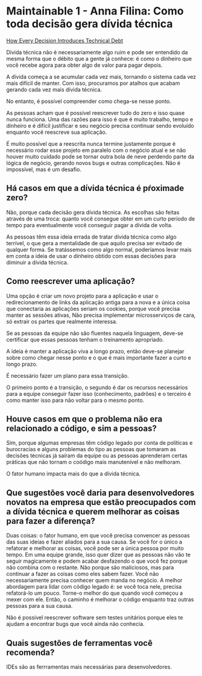 # Maintainable 1 - Anna Filina: Como toda decisão gera dívida técnica

[How Every Decision Introduces Technical Debt](https://maintainable.fm/episodes/anna-filina-how-every-decision-introduces-technical-debt)

Dívida técnica não é necessariamente algo ruim e pode ser entendido da mesma forma que o débito que a gente já conhece: é como o dinheiro que você recebe agora para obter algo de valor para pagar depois.

A dívida começa a se acumular cada vez mais, tornando o sistema cada vez mais difícil de manter. Com isso, procuramos por atalhos que acabam gerando cada vez mais dívida técnica.

No entanto, é possível compreender como chega-se nesse ponto.

As pessoas acham que é possível reescrever tudo do zero e isso quase nunca funciona. Uma das razões para isso é que é muito trabalho, tempo e dinheiro e é difícil justificar e seu negócio precisa continuar sendo evoluído enquanto você reescreve sua aplicação.

É muito possível que a reescrita nunca termine justamente porque é necessário rodar esse projeto em paralelo com o negócio atual e se não houver muito cuidado pode se tornar outra bola de neve perdendo parte da lógica de negócio, gerando novos bugs e outras complicações. Não é impossível, mas é um desafio.

## Há casos em que a dívida técnica é pŕoximade zero?

Não, porque cada decisão gera dívida técnica. As escolhas são feitas através de uma troca: quanto você consegue obter em um curto período de tempo para eventualmente você conseguir pagar a dívida de volta.

As pessoas têm essa ideia errada de tratar dívida técnica como algo terrível, o que gera a mentalidade de que aquilo precisa ser evitado de qualquer forma. Se tratássemos como algo normal, poderíamos levar mais em conta a ideia de usar o dinheiro obtido com essas decisões para diminuir a dívida técnica.

## Como reescrever uma aplicação?

Uma opção é criar um novo projeto para a aplicação e usar o redirecionamento de links da aplicação antiga para a nova e a única coisa que conectaria as aplicações seriam os cookies, porque você precisa manter as sessões ativas, Não precisa implementar microsserviços de cara, só extrair os partes que realmente interessa.

Se as pessoas da equipe não são fluentes naquela linguagem, deve-se certificar que essas pessoas tenham o treinamento apropriado.

A ideia é manter a aplicação viva a longo prazo, então deve-se planejar sobre como chegar nesse ponto e o que é mais importante fazer a curto e longo prazo.

É necessário fazer um plano para essa transição.

O primeiro ponto é a transição, o segundo é dar os recursos necessários para a equipe conseguir fazer isso (conhecimento, padrões) e o terceiro é como manter isso para não voltar para o mesmo ponto.

## Houve casos em que o problema não era relacionado a código, e sim a pessoas?

Sim, porque algumas empresas têm código legado por conta de políticas e burocracias e alguns problemas do tipo as pessoas que tomaram as decisões técnicas já saíram da equipe ou as pessoas aprenderam certas práticas que não tornam o coódigo mais manutenível e não melhoram.

O fator humano impacta mais do que a dívida técnica.

## Que sugestões você daria para desenvolvedores novatos na empresa que estão preocupados com a dívida técnica e querem melhorar as coisas para fazer a diferença?

Duas coisas: o fator humano, em que você precisa convencer as pessoas das suas ideias e fazer aliados para a sua causa. Se você for o único a refatorar e melhorar as coisas, você pode ser a única pessoa por muito tempo. Em uma equipe grande, isso quer dizer que as pessoas não vão te seguir magicamente e podem acabar desfazendo o que você fez porque não combina com o restante. Não porque são maliciosos, mas para continuar a fazer as coisas como eles sabem fazer. Você não necessariamente precisa conhecer quem manda no negócio.
A melhor abordagem para lidar com código legado é: se você toca nele, precisa refatorá-lo um pouco. Torne-o melhor do que quando você começou a mexer com ele.
Então, o caminho é melhorar o código enquanto traz outras pessoas para a sua causa.

Não é possível reescrever software sem testes unitários porque eles te ajudam a encontrar bugs que você ainda não conhecia.

## Quais sugestões de ferramentas você recomenda?

IDEs são as ferrramentas mais necessárias para desenvolvedores.
